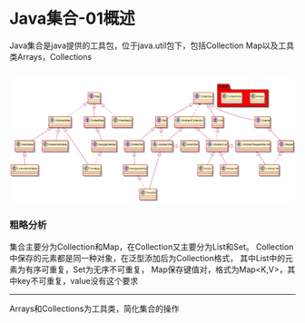 # Java集合-01概述
Java集合是java提供的工具包，位于java.util包下，包括Collection Map以及工具类Arrays，Collections

![图片](../../../image/collection.png)
---

### 粗略分析

集合主要分为Collection和Map，在Collection又主要分为List和Set。
Collection中保存的元素都是同一种对象，在泛型添加后为Collection<E>格式，
其中List中的元素为有序可重复，Set为无序不可重复，
Map保存键值对，格式为Map<K,V>，其中key不可重复，value没有这个要求
  
--- 
Arrays和Collections为工具类，简化集合的操作
